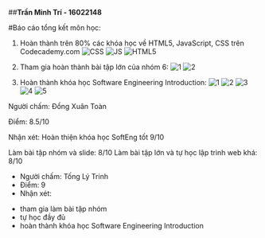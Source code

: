 ##**Trần Minh Trí - 16022148**

#Báo cáo tổng kết môn học:
1. Hoàn thành trên 80% các khóa học về HTML5, JavaScript, CSS trên Codecademy.com
![CSS](img\css.png)
![JS](img\js.png)
![HTML5](img\html.png)

2. Tham gia hoàn thành bài tập lớn của nhóm 6:
![1](img\btl1.png)
![2](img\btl2.png)

3. Hoàn thành khóa học Software Engineering Introduction:
![1](img\softeng-highlevel.png)
![2](img\softeng-construction.png)
![3](img\softeng-lowlevel.png)
![4](img\softeng-process.png)
![5](img\softeng-specification.png)

Người chấm: Đồng Xuân Toàn

Điểm: 8.5/10

Nhận xét:
Hoàn thiện khóa học SoftEng tốt 9/10

Làm bài tập nhóm và slide: 8/10
Làm bài tập lớn và tự học lập trình web khá: 8/10
- Người chấm: Tống Lý Trinh
- Điểm: 9
- Nhận xét: 
+ tham gia làm bài tập nhóm
+ tự học đầy đủ
+ hoàn thành khóa học Software Engineering Introduction
